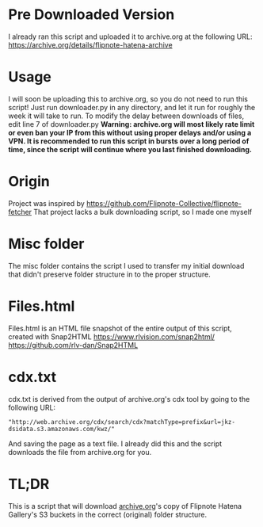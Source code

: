 # Pre Downloaded Version
I already ran this script and uploaded it to archive.org at the following URL:
https://archive.org/details/flipnote-hatena-archive
# Usage
I will soon be uploading this to archive.org, so you do not need to run this script!
Just run downloader.py in any directory, and let it run for roughly the week it will take to run.
To modify the delay between downloads of files, edit line 7 of downloader.py
**Warning: archive.org will most likely rate limit or even ban your IP from this without using proper delays and/or using a VPN. It is recommended to run this script in bursts over a long period of time, since the script will continue where you last finished downloading.**
# Origin
Project was inspired by https://github.com/Flipnote-Collective/flipnote-fetcher
That project lacks a bulk downloading script, so I made one myself
# Misc folder
The misc folder contains the script I used to transfer my initial download that didn't preserve folder structure in to the proper structure. 
# Files.html
Files.html is an HTML file snapshot of the entire output of this script, created with Snap2HTML
https://www.rlvision.com/snap2html/
https://github.com/rlv-dan/Snap2HTML
# cdx.txt
cdx.txt is derived from the output of archive.org's cdx tool by going to the following URL:

    "http://web.archive.org/cdx/search/cdx?matchType=prefix&url=jkz-dsidata.s3.amazonaws.com/kwz/"
And saving the page as a text file. I already did this and the script downloads the file from archive.org for you.
# TL;DR
This is a script that will download [archive.org](https://www.archive.org)'s copy of Flipnote Hatena Gallery's S3 buckets in the correct (original) folder structure.  
